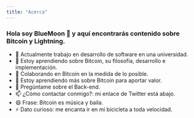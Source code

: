 ```yaml
---
title: "Acerca"
---
```


### Hola soy BlueMoon 👋 y aquí encontrarás contenido sobre Bitcoin y Lightning.

- 🔭 Actualmente trabajo en desarrollo de software en una universidad.  
- 🌱 Estoy aprendiendo sobre Bitcoin, su filosofía, desarrollo e implementación.   
- 👯 Colaborando en Bitcoin en la medida de lo posible. 
- 🤔 Estoy aprendiendo más sobre Bitcoin para aportar valor. 
- 💬 Pregúntame sobre el Back-end.  
- 📫 ¿Cómo contactar conmigo?: mi enlace de Twitter está abajo.
- 😄 Frase: Bitcoin es música y baila.
- ⚡ Dato curioso: me encanta ir en mi bicicleta a toda velocidad. 
